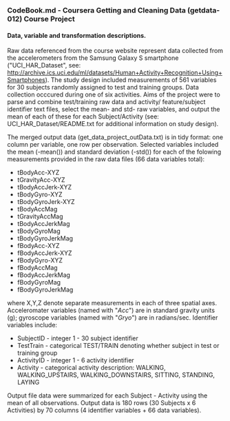 ### CodeBook.md - Coursera Getting and Cleaning Data (getdata-012) Course Project
#### Data, variable and transformation descriptions.

Raw data referenced from the course website represent data collected from the 
accelerometers from the Samsung Galaxy S smartphone ("UCI_HAR_Dataset", see:
http://archive.ics.uci.edu/ml/datasets/Human+Activity+Recognition+Using+Smartphones).
The study design included measurements of 561 variables for 30 subjects randomly assigned
to test and training groups. Data collection occcured during one of six activities.
Aims of the project were to parse and combine test/training raw data and activity/
feature/subject identifier text files, select the  mean- and std- raw variables, and 
output the mean of each of these for each Subject/Activity (see: 
UCI_HAR_Dataset/README.txt for additional information on study design).

The merged output data (get_data_project_outData.txt) is in tidy format: one column per 
variable, one row per observation. Selected variables included the mean (-mean()) and 
standard deviation (-std()) for each of the folowing measurements provided in the raw
data files (66 data variables total):

- tBodyAcc-XYZ
- tGravityAcc-XYZ
- tBodyAccJerk-XYZ
- tBodyGyro-XYZ
- tBodyGyroJerk-XYZ
- tBodyAccMag
- tGravityAccMag
- tBodyAccJerkMag
- tBodyGyroMag
- tBodyGyroJerkMag
- fBodyAcc-XYZ
- fBodyAccJerk-XYZ
- fBodyGyro-XYZ
- fBodyAccMag
- fBodyAccJerkMag
- fBodyGyroMag
- fBodyGyroJerkMag

where X,Y,Z denote separate measurements in each of three spatial axes. Acceleromater variables 
(named with "_Acc_") are in standard gravity units (g); gyroscope variables (named with "_Gryo_") 
are in radians/sec. Identifier variables include: 
* SubjectID - integer 1 - 30 subject identifier
* TestTrain - categorical TEST/TRAIN denoting whether subject in test or training group
* ActivityID - integer 1 - 6 activity identifier
* Activity - categorical activity description: WALKING, WALKING_UPSTAIRS, 
    WALKING_DOWNSTAIRS, SITTING, STANDING, LAYING

Output file data were summarized for each Subject - Activity using the mean of all 
observations. Output data is 180 rows (30 Subjects x 6 Activities) by 70 columns 
(4 identifier variables + 66 data variables).


